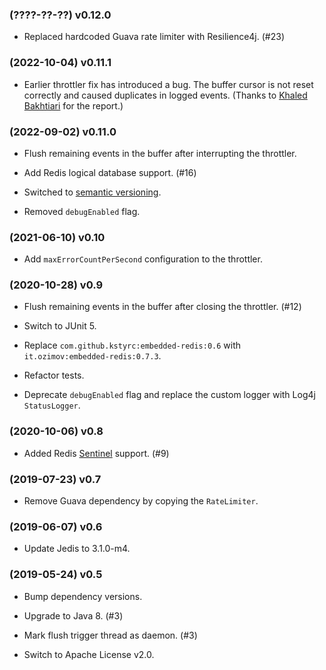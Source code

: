 <!---
 Copyright 2017-2022 Volkan Yazıcı

 Licensed under the Apache License, Version 2.0 (the "License");
 you may not use this file except in compliance with the License.
 You may obtain a copy of the License at

        http://www.apache.org/licenses/LICENSE-2.0

 Unless required by applicable law or agreed to in writing, software
 distributed under the License is distributed on an "AS IS" BASIS,
 WITHOUT WARRANTIES OR CONDITIONS OF ANY KIND, either express or implied.
 See the License for the specific language governing permits and
 limitations under the License.
-->

### (????-??-??) v0.12.0

- Replaced hardcoded Guava rate limiter with Resilience4j. (#23)

### (2022-10-04) v0.11.1

- Earlier throttler fix has introduced a bug. The buffer cursor is not reset correctly and caused duplicates in logged events. (Thanks to [Khaled Bakhtiari](https://github.com/ec84b4) for the report.)

### (2022-09-02) v0.11.0

- Flush remaining events in the buffer after interrupting the throttler.

- Add Redis logical database support. (#16)

- Switched to [semantic versioning](https://semver.org/).

- Removed `debugEnabled` flag.

### (2021-06-10) v0.10

- Add `maxErrorCountPerSecond` configuration to the throttler.

### (2020-10-28) v0.9

- Flush remaining events in the buffer after closing the throttler. (#12)

- Switch to JUnit 5.

- Replace `com.github.kstyrc:embedded-redis:0.6` with
  `it.ozimov:embedded-redis:0.7.3`.

- Refactor tests.

- Deprecate `debugEnabled` flag and replace the custom logger with
  Log4j `StatusLogger`.

### (2020-10-06) v0.8

- Added Redis [Sentinel](https://redis.io/topics/sentinel) support. (#9)

### (2019-07-23) v0.7

- Remove Guava dependency by copying the `RateLimiter`.

### (2019-06-07) v0.6

- Update Jedis to 3.1.0-m4.

### (2019-05-24) v0.5

- Bump dependency versions.

- Upgrade to Java 8. (#3)

- Mark flush trigger thread as daemon. (#3)

- Switch to Apache License v2.0.
